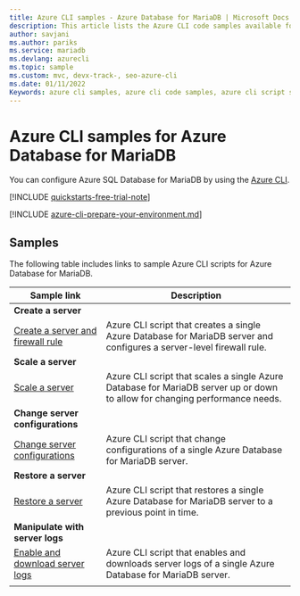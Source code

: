 ```yaml
---
title: Azure CLI samples - Azure Database for MariaDB | Microsoft Docs
description: This article lists the Azure CLI code samples available for interacting with Azure Database for MariaDB.
author: savjani
ms.author: pariks
ms.service: mariadb
ms.devlang: azurecli
ms.topic: sample
ms.custom: mvc, devx-track-, seo-azure-cli
ms.date: 01/11/2022
Keywords: azure cli samples, azure cli code samples, azure cli script samples
---
```

# Azure CLI samples for Azure Database for MariaDB

You can configure Azure SQL Database for MariaDB by using the <a href="/cli/azure">Azure CLI</a>.

[!INCLUDE [quickstarts-free-trial-note](../../includes/quickstarts-free-trial-note.md)]

[!INCLUDE [azure-cli-prepare-your-environment.md](../../includes/azure-cli-prepare-your-environment.md)]

## Samples

The following table includes links to sample Azure CLI scripts for Azure Database for MariaDB.

| Sample link | Description  |
|---|---|
|**Create a server**||
| [Create a server and firewall rule](./scripts/sample-create-server-and-firewall-rule.md) | Azure CLI script that creates a single Azure Database for MariaDB server and configures a server-level firewall rule. |
|**Scale a server**||
| [Scale a server](./scripts/sample-scale-server.md) | Azure CLI script that scales a single Azure Database for MariaDB server up or down to allow for changing performance needs. |
|**Change server configurations**||
| [Change server configurations](./scripts/sample-change-server-configuration.md) | Azure CLI script that change configurations of a single Azure Database for MariaDB server. |
|**Restore a server**||
| [Restore a server](./scripts/sample-point-in-time-restore.md) | Azure CLI script that restores a single Azure Database for MariaDB server to a previous point in time. |
|**Manipulate with server logs**||
| [Enable and download server logs](./scripts/sample-server-logs.md) | Azure CLI script that enables and downloads server logs of a single Azure Database for MariaDB server. |
|||

